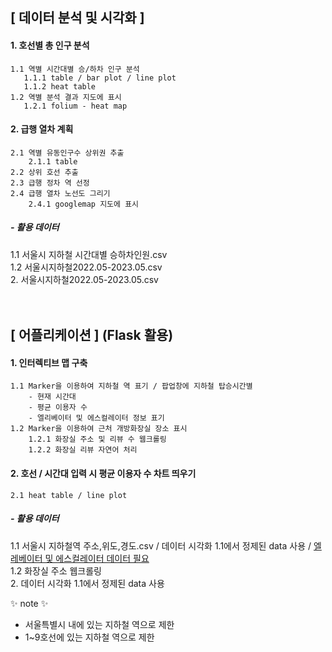 ## [ 데이터 분석 및 시각화 ]
#### 1. 호선별 총 인구 분석  
```
1.1 역별 시간대별 승/하차 인구 분석  
   1.1.1 table / bar plot / line plot  
   1.1.2 heat table  
1.2 역별 분석 결과 지도에 표시  
   1.2.1 folium - heat map
```
        
#### 2. 급행 열차 계획  
    2.1 역별 유동인구수 상위권 추출  
        2.1.1 table  
    2.2 상위 호선 추출  
    2.3 급행 정차 역 선정  
    2.4 급행 열차 노선도 그리기  
        2.4.1 googlemap 지도에 표시  
   
##### - 활용 데이터  
1.1 서울시 지하철 시간대별 승하차인원.csv  
1.2 서울시지하철2022.05-2023.05.csv  
2. 서울시지하철2022.05-2023.05.csv  
<br/>
<br/>
## [ 어플리케이션 ] (Flask 활용)  
#### 1. 인터렉티브 맵 구축  
    1.1 Marker을 이용하여 지하철 역 표기 / 팝업창에 지하철 탑승시간별  
        - 현재 시간대  
        - 평균 이용자 수  
        - 엘리베이터 및 에스컬레이터 정보 표기  
    1.2 Marker을 이용하여 근처 개방화장실 장소 표시  
        1.2.1 화장실 주소 및 리뷰 수 웹크롤링  
        1.2.2 화장실 리뷰 자연어 처리  
        
#### 2. 호선 / 시간대 입력 시 평균 이용자 수 차트 띄우기  
    2.1 heat table / line plot  

##### - 활용 데이터  
1.1 서울시 지하철역 주소,위도,경도.csv / 데이터 시각화 1.1에서 정제된 data 사용 / <u>엘레베이터 및 에스컬레이터 데이터 필요</u>  
1.2 화장실 주소 웹크롤링  
2. 데이터 시각화 1.1에서 정제된 data 사용  

  
:sparkles:️ note :sparkles: ️ 
- 서울특별시 내에 있는 지하철 역으로 제한  
- 1~9호선에 있는 지하철 역으로 제한  
